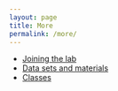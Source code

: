```yaml
---
layout: page
title: More
permalink: /more/
---
```


- [Joining the lab](http://wilke.openwetware.org/Positions.html)
- [Data sets and materials](http://wilke.openwetware.org/Materials.html)
- [Classes](/classes/)

